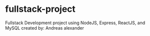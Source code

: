 # fullstack-project
Fullstack Development project using NodeJS, Express, ReactJS, and MySQL
created by: Andreas alexander